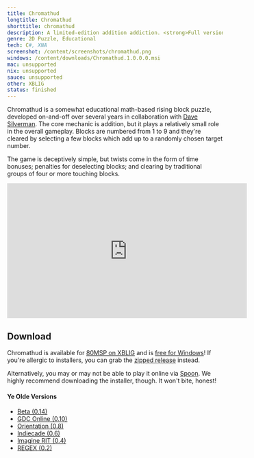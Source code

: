 ```yaml
---
title: Chromathud
longtitle: Chromathud
shorttitle: chromathud
description: A limited-edition addition addiction. <strong>Full version is out now!</strong>
genre: 2D Puzzle, Educational
tech: C#, XNA 
screenshot: /content/screenshots/chromathud.png
windows: /content/downloads/Chromathud.1.0.0.0.msi
mac: unsupported
nix: unsupported
sauce: unsupported
other: XBLIG
status: finished
--- 
```


Chromathud is a somewhat educational math-based rising block puzzle, developed on-and-off over several years in collaboration with [Dave Silverman](http://davesilvermanart.com/). 
The core mechanic is addition, but it plays a relatively small role in the overall gameplay. 
Blocks are numbered from 1 to 9 and they're cleared by selecting a few blocks which add up to a randomly chosen target number. 

The game is deceptively simple, but twists come in the form of time bonuses; penalties for deselecting blocks; and clearing by traditional groups of four or more touching blocks. 

<iframe width="560" height="315" src="http://www.youtube.com/embed/jBqc_PjGK08" frameborder="0" allowfullscreen></iframe>


## Download ##
Chromathud is available for [80MSP on XBLIG](http://marketplace.xbox.com/en-US/Product/Chromathud/66acd000-77fe-1000-9115-d80258550cc3) and is [free for Windows]($windows$)! If you're allergic to installers, you can grab the [zipped release](/content/downloads/Chromathud.1.0.0.0.7z) instead. 

Alternatively, you may or may not be able to play it online via [Spoon](http://spoon.net/chromathud). We highly recommend downloading the installer, though. It won't bite, honest!


#### Ye Olde Versions ####
- [Beta (0.14)](/content/downloads/Chromathud_Beta.zip)
- [GDC Online (0.10)](/content/downloads/Chromathud_GDC.zip)
- [Orientation (0.8)](/content/downloads/Chromathud_Orientation.zip)
- [Indiecade (0.6)](/content/downloads/Chromathud_Indiecade.zip)
- [Imagine RIT (0.4)](/content/downloads/Chromathud_Imagine.zip)
- [REGEX (0.2)](/content/downloads/Chromathud_REGEX.zip)
